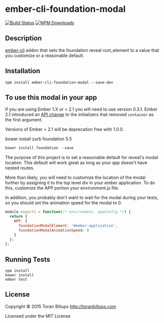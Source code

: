 # ember-cli-foundation-modal

[![Build Status][]](https://travis-ci.org/toranb/ember-cli-foundation-modal)
[![NPM Downloads][]](https://www.npmjs.org/package/ember-cli-foundation-modal)

## Description

[ember-cli][] addon that sets the foundation reveal root_element to a value that you customize or a reasonable default.

## Installation

```
npm install ember-cli-foundation-modal --save-dev
```

## To use this modal in your app

If you are using Ember 1.X or < 2.1 you will need to use version 0.3.1. Ember 2.1 introduced an [API change] to the initializers that removed `container` as the first argument.

Versions of Ember > 2.1 will be deprecation free with 1.0.0.

bower install zurb foundation 5.5

```js
bower install foundation --save
```

The purpose of this project is to set a reasonable default for reveal's modal location. This default will work great as long as your app doesn't have nested routes.

More than likely, you will need to customize the location of the modal further by assigning it to the top level div in your ember application. To do this, customize the APP portion your environment.js file.

In addition, you probably don't want to wait for the modal during your tests, so you should set the animation speed for the modal to 0.

```js
module.exports = function(/* environment, appConfig */) {
  return {
    APP: {
      foundationModalElement: '#ember-application',
      foundationModalAnimationSpeed: 0
    }
  };
};
```

## Running Tests

    npm install
    bower install
    ember test

## License

Copyright © 2015 Toran Billups http://toranbillups.com

Licensed under the MIT License

[API change]: http://emberjs.com/deprecations/v2.x/#toc_initializer-arity
[NPM Downloads]: https://img.shields.io/npm/dm/ember-cli-foundation-modal.svg
[Build Status]: https://travis-ci.org/toranb/ember-cli-foundation-modal.svg?branch=master
[ember-cli]: http://www.ember-cli.com/
[ember.js]: http://emberjs.com/
